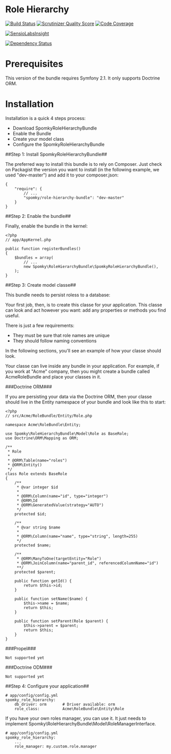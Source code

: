 Role Hierarchy
==============

[![Build Status](https://secure.travis-ci.org/Spomky/SpomkyRoleHierarchy.png?branch=master)](http://travis-ci.org/Spomky/SpomkyRoleHierarchy)
[![Scrutinizer Quality Score](https://scrutinizer-ci.com/g/Spomky/SpomkyRoleHierarchy/badges/quality-score.png?s=b3360fe0df34dad0beece620024575011f7a2e21)](https://scrutinizer-ci.com/g/Spomky/SpomkyRoleHierarchy/)
[![Code Coverage](https://scrutinizer-ci.com/g/Spomky/SpomkyRoleHierarchy/badges/coverage.png?s=c6d7d9205836bbf0fb31ac5b900e5a504f4e1da7)](https://scrutinizer-ci.com/g/Spomky/SpomkyRoleHierarchy/)

[![SensioLabsInsight](https://insight.sensiolabs.com/projects/087e8177-3756-4df4-bbea-d29e9886ffef/big.png)](https://insight.sensiolabs.com/projects/087e8177-3756-4df4-bbea-d29e9886ffef)

[![Dependency Status](https://www.versioneye.com/user/projects/52caa904ec1375acc6000162/badge.png)](https://www.versioneye.com/user/projects/52caa904ec1375acc6000162)

# Prerequisites #

This version of the bundle requires Symfony 2.1.
It only supports Doctrine ORM.

# Installation #

Installation is a quick 4 steps process:

* Download SpomkyRoleHierarchyBundle
* Enable the Bundle
* Create your model class
* Configure the SpomkyRoleHierarchyBundle

##Step 1: Install SpomkyRoleHierarchyBundle##

The preferred way to install this bundle is to rely on Composer. Just check on Packagist the version you want to install (in the following example, we used "dev-master") and add it to your composer.json:

	{
	    "require": {
	        // ...
	        "spomky/role-hierarchy-bundle": "dev-master"
	    }
	}

##Step 2: Enable the bundle##

Finally, enable the bundle in the kernel:

	<?php
	// app/AppKernel.php
	
	public function registerBundles()
	{
	    $bundles = array(
	        // ...
	        new Spomky\RoleHierarchyBundle\SpomkyRoleHierarchyBundle(),
	    );
	}

##Step 3: Create model classe##

This bundle needs to persist roless to a database:

Your first job, then, is to create this classe for your application.
This classe can look and act however you want: add any properties or methods you find useful.

There is just a few requirements:

* They must be sure that role names are unique
* They should follow naming conventions

In the following sections, you'll see an example of how your classe should look.

Your classe can live inside any bundle in your application.
For example, if you work at "Acme" company, then you might create a bundle called AcmeRoleBundle and place your classes in it.

###Doctrine ORM###

If you are persisting your data via the Doctrine ORM, then your classe should live in the Entity namespace of your bundle and look like this to start:

	<?php
	// src/Acme/RoleBundle/Entity/Role.php
	
	namespace Acme\RoleBundle\Entity;
	
	use Spomky\RoleHierarchyBundle\Model\Role as BaseRole;
	use Doctrine\ORM\Mapping as ORM;
	
	/**
	 * Role
	 *
	 * @ORM\Table(name="roles")
	 * @ORM\Entity()
	 */
	class Role extends BaseRole
	{
	    /**
	     * @var integer $id
	     *
	     * @ORM\Column(name="id", type="integer")
	     * @ORM\Id
	     * @ORM\GeneratedValue(strategy="AUTO")
	     */
	    protected $id;
	
	    /**
	     * @var string $name
	     *
	     * @ORM\Column(name="name", type="string", length=255)
	     */
	    protected $name;
	
	    /**
	     * @ORM\ManyToOne(targetEntity="Role")
	     * @ORM\JoinColumn(name="parent_id", referencedColumnName="id")
	     **/
	    protected $parent;
	
	    public function getId() {
	        return $this->id;
	    }
	
	    public function setName($name) {
	        $this->name = $name;
	        return $this;
	    }
	
	    public function setParent(Role $parent) {
	        $this->parent = $parent;
	        return $this;
	    }
	}

###Propel###

	Not supported yet

###Doctrine ODM###

	Not supported yet

##Step 4: Configure your application##

	# app/config/config.yml
	spomky_role_hierarchy:
	    db_driver: orm       # Driver available: orm
	    role_class:          Acme\RoleBundle\Entity\Role

If you have your own roles manager, you can use it. It just needs to implement Spomky\RoleHierarchyBundle\Model\RoleManagerInterface.

	# app/config/config.yml
	spomky_role_hierarchy:
	    ...
	    role_manager: my.custom.role.manager
